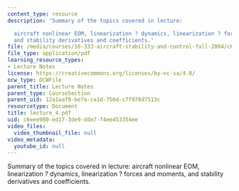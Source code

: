 ```yaml
---
content_type: resource
description: 'Summary of the topics covered in lecture:

  aircraft nonlinear EOM, linearization ? dynamics, linearization ? forces and moments,
  and stability derivatives and coefficients.'
file: /media/courses/16-333-aircraft-stability-and-control-fall-2004/c6eee980ed173de9dde7f4ee453354ee_lecture_4.pdf
file_type: application/pdf
learning_resource_types:
- Lecture Notes
license: https://creativecommons.org/licenses/by-nc-sa/4.0/
ocw_type: OCWFile
parent_title: Lecture Notes
parent_type: CourseSection
parent_uid: 12a1aaf9-be7a-ca1d-756d-c7f978d7513c
resourcetype: Document
title: lecture_4.pdf
uid: c6eee980-ed17-3de9-dde7-f4ee453354ee
video_files:
  video_thumbnail_file: null
video_metadata:
  youtube_id: null
---
```

Summary of the topics covered in lecture:
aircraft nonlinear EOM, linearization ? dynamics, linearization ? forces and moments, and stability derivatives and coefficients.